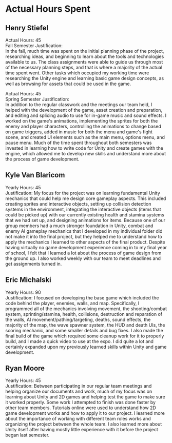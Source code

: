 # Actual Hours Spent

## Henry Stiefel
Actual Hours: 45 \
Fall Semester Justification: \
In the fall, much time was spent on the initial planning phase of the project, researching ideas, and beginning to learn about the tools and technologies available to us. The class assignments were able to guide us through most of the necessary planning steps, and that is where a majority of the actual time spent went. Other tasks which occupied my working time were researching the Unity engine and learning basic game design concepts, as well as browsing for assets that could be used in the game. 

Actual Hours: 45 \
Spring Semester Justification: \
In addition to the regular classwork and the meetings our team held, I helped with the development of the game, asset creation and preparation, and editing and splicing audio to use for in-game music and sound effects. I worked on the game's animations, implementing the sprites for both the enemy and player characters, controlling the animations to change based on game triggers, added in music for both the menu and game's fight scene, and created UI elements such as the main menu, options menu, and pause menu. Much of the time spent throughout both semesters was invested in learning how to write code for Unity and create games with the engine, which allowed me to develop new skills and understand more about the process of game development. 

## Kyle Van Blaricom
Yearly Hours: 45 \
Justification: 
My focus for the project was on learning fundamental Unity mechanics that could help me design core gameplay aspects. This included creating sprites and interactive objects, setting up collision detection systems in the environment, integrating the interactive objects (items that could be picked up) with our currently existing health and stamina systems that we had set up, and designing animations for items. Because one of our group members had a much stronger foundation in Unity, combat and enemy AI gameplay mechanics that I developed in my individual folder did not make it into the final project, but they helped me to understand how to apply the mechanics I learned to other aspects of the final product. Despite having virtually no game development experience coming in to my final year of school, I felt that I learned a lot about the process of game design from the ground up. I also worked weekly with our team to meet deadlines and get assignments turned in.

## Eric Michalski
Yearly Hours: 90 \
Justification: 
I focused on developing the base game which included the code behind the player, enemies, walls, and map. Specifically, I programmed all of the mechanics involving movement, the shooting/combat system, sprinting/stamina, health, collisions, destruction and reparation of the walls, AI movement/pathing/targeting, deaths, sound effects, the majority of the map, the wave spawner system, the HUD and death UIs, the scoring mechanic, and some smaller details and bug fixes. I also made the final build of the game which required some cleanup work for it to properly build, and I made a quick video to use at the expo. I did quite a lot and certainly expanded upon my previously learned skills within Unity and game development.


## Ryan Moore
Yearly Hours: 45 \
Justification: Between participating in our regular team meetings and helping organize our documents and work, much of my focus was on learning about Unity and 2D games and helping test the game to make sure it worked properly. Some work I attempted to finish was done faster by other team members. Tutorials online were used to understand how 2D game development works and how to apply it to our project. I learned more about the importance of working with different team roles works and organizing the project between the whole team. I also learned more about Unity itself after having mostly little experience with it before the project began last semester.
